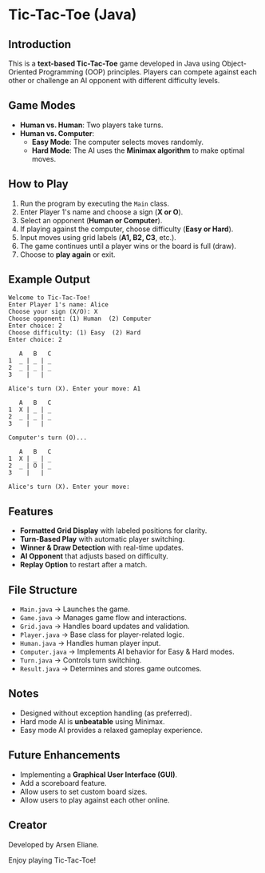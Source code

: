 # Tic-Tac-Toe (Java)

## Introduction
This is a **text-based Tic-Tac-Toe** game developed in Java using Object-Oriented Programming (OOP) principles. Players can compete against each other or challenge an AI opponent with different difficulty levels.

## Game Modes
- **Human vs. Human**: Two players take turns.
- **Human vs. Computer**:
  - **Easy Mode**: The computer selects moves randomly.
  - **Hard Mode**: The AI uses the **Minimax algorithm** to make optimal moves.

## How to Play
1. Run the program by executing the `Main` class.
2. Enter Player 1's name and choose a sign (**X or O**).
3. Select an opponent (**Human or Computer**).
4. If playing against the computer, choose difficulty (**Easy or Hard**).
5. Input moves using grid labels (**A1, B2, C3**, etc.).
6. The game continues until a player wins or the board is full (draw).
7. Choose to **play again** or exit.

## Example Output
```
Welcome to Tic-Tac-Toe!
Enter Player 1's name: Alice
Choose your sign (X/O): X
Choose opponent: (1) Human  (2) Computer
Enter choice: 2
Choose difficulty: (1) Easy  (2) Hard
Enter choice: 2

   A   B   C
1  _ | _ | _
2  _ | _ | _
3    |   |  

Alice's turn (X). Enter your move: A1

   A   B   C
1  X | _ | _
2  _ | _ | _
3    |   |  

Computer's turn (O)...

   A   B   C
1  X | _ | _
2  _ | O | _
3    |   |  

Alice's turn (X). Enter your move:
```

## Features
- **Formatted Grid Display** with labeled positions for clarity.
- **Turn-Based Play** with automatic player switching.
- **Winner & Draw Detection** with real-time updates.
- **AI Opponent** that adjusts based on difficulty.
- **Replay Option** to restart after a match.

## File Structure
- `Main.java` → Launches the game.
- `Game.java` → Manages game flow and interactions.
- `Grid.java` → Handles board updates and validation.
- `Player.java` → Base class for player-related logic.
- `Human.java` → Handles human player input.
- `Computer.java` → Implements AI behavior for Easy & Hard modes.
- `Turn.java` → Controls turn switching.
- `Result.java` → Determines and stores game outcomes.

## Notes
- Designed without exception handling (as preferred).
- Hard mode AI is **unbeatable** using Minimax.
- Easy mode AI provides a relaxed gameplay experience.

## Future Enhancements
- Implementing a **Graphical User Interface (GUI)**.
- Add a scoreboard feature.
- Allow users to set custom board sizes.
- Allow users to play against each other online. 

## Creator
Developed by Arsen Eliane.

Enjoy playing Tic-Tac-Toe!

